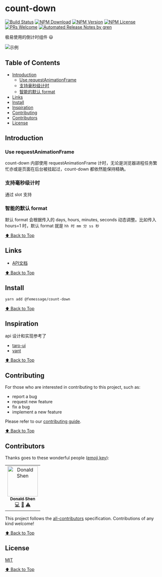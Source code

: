 # count-down

[![Build Status](https://badgen.net/travis/FEMessage/count-down/master)](https://travis-ci.com/FEMessage/count-down)
[![NPM Download](https://badgen.net/npm/dm/@femessage/count-down)](https://www.npmjs.com/package/@femessage/count-down)
[![NPM Version](https://badgen.net/npm/v/@femessage/count-down)](https://www.npmjs.com/package/@femessage/count-down)
[![NPM License](https://badgen.net/npm/license/@femessage/count-down)](https://github.com/FEMessage/count-down/blob/master/LICENSE)
[![PRs Welcome](https://img.shields.io/badge/PRs-welcome-brightgreen.svg)](https://github.com/FEMessage/count-down/pulls)
[![Automated Release Notes by gren](https://img.shields.io/badge/%F0%9F%A4%96-release%20notes-00B2EE.svg)](https://github-tools.github.io/github-release-notes/)

极易使用的倒计时组件 😃

![示例](https://cdn.nlark.com/yuque/0/2019/gif/304775/1564112303450-9cbd89cf-c170-4ffe-a905-5890b9948858.gif)

## Table of Contents

* [Introduction](#introduction)
  * [Use requestAnimationFrame](#use-requestanimationframe)
  * [支持毫秒级计时](#支持毫秒级计时)
  * [智能的默认 format](#智能的默认-format)
* [Links](#links)
* [Install](#install)
* [Inspiration](#inspiration)
* [Contributing](#contributing)
* [Contributors](#contributors)
* [License](#license)

## Introduction

### Use requestAnimationFrame

count-down 内部使用 requestAnimationFrame 计时，无论是浏览器进程任务繁忙亦或是页面在后台被挂起过，count-down 都依然能保持精确。

### 支持毫秒级计时

通过 slot 支持

### 智能的默认 format

默认 format 会根据传入的 days, hours, minutes, seconds 动态调整。比如传入 hours=1 时，默认 format 就是 `hh 时 mm 分 ss 秒`

[⬆ Back to Top](#table-of-contents)

## Links

* [API文档](https://femessage.github.io/count-down/)

[⬆ Back to Top](#table-of-contents)

## Install

```sh
yarn add @femessage/count-down
```

[⬆ Back to Top](#table-of-contents)

## Inspiration

api 设计和实现参考了

* [taro-ui](https://taro-ui.aotu.io/#/docs/countdown)
* [vant](https://youzan.github.io/vant/#/zh-CN/count-down)

[⬆ Back to Top](#table-of-contents)

## Contributing

For those who are interested in contributing to this project, such as:

- report a bug
- request new feature
- fix a bug
- implement a new feature

Please refer to our [contributing guide](https://github.com/FEMessage/.github/blob/master/CONTRIBUTING.md).

[⬆ Back to Top](#table-of-contents)

## Contributors

Thanks goes to these wonderful people ([emoji key](https://allcontributors.org/docs/en/emoji-key)):

<!-- ALL-CONTRIBUTORS-LIST:START - Do not remove or modify this section -->
<table><tr><td align="center"><a href="https://donaldshen.github.io/portfolio"><img src="https://avatars3.githubusercontent.com/u/19591950?v=4" width="100px;" alt="Donald Shen"/><br /><sub><b>Donald Shen</b></sub></a><br /><a href="https://github.com/FEMessage/count-down/commits?author=donaldshen" title="Code">💻</a> <a href="https://github.com/FEMessage/count-down/commits?author=donaldshen" title="Documentation">📖</a> <a href="https://github.com/FEMessage/count-down/commits?author=donaldshen" title="Tests">⚠️</a></td></tr></table>

<!-- prettier-ignore -->
<!-- ALL-CONTRIBUTORS-LIST:END -->

This project follows the [all-contributors](https://github.com/all-contributors/all-contributors) specification. Contributions of any kind welcome!

[⬆ Back to Top](#table-of-contents)

## License

[MIT](./LICENSE)

[⬆ Back to Top](#table-of-contents)
